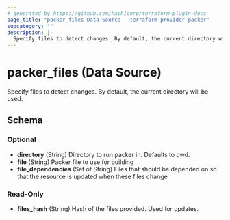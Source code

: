 ```yaml
---
# generated by https://github.com/hashicorp/terraform-plugin-docs
page_title: "packer_files Data Source - terraform-provider-packer"
subcategory: ""
description: |-
  Specify files to detect changes. By default, the current directory will be used.
---
```


# packer_files (Data Source)

Specify files to detect changes. By default, the current directory will be used.



<!-- schema generated by tfplugindocs -->
## Schema

### Optional

- **directory** (String) Directory to run packer in. Defaults to cwd.
- **file** (String) Packer file to use for building
- **file_dependencies** (Set of String) Files that should be depended on so that the resource is updated when these files change

### Read-Only

- **files_hash** (String) Hash of the files provided. Used for updates.


